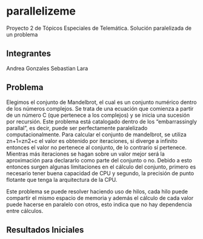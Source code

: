 # parallelizeme
Proyecto 2 de Tópicos Especiales de Telemática. Solución paralelizada de un problema

## Integrantes
Andrea Gonzales
Sebastian Lara

## Problema

Elegimos el conjunto de Mandelbrot, el cual es un conjunto numérico dentro de los números complejos. Se trata de una ecuación que comienza a partir de un número C (que pertenece a los complejos) y se inicia una sucesión por recursión. Este problema está catalogado dentro de los “embarrassingly parallal”, es decir, puede ser perfectamente paralelizado computacionalmente. Para calcular el conjunto de mandelbrot, se utiliza zn+1=zn2+c el valor es obtenido por iteraciones, si diverge a infinito entonces el valor no pertenece al conjunto, de lo contrario sí pertenece. Mientras más iteraciones se hagan sobre un valor mejor será la aproximación para declararlo como parte del conjunto o no. Debido a esto entonces surgen algunas limitaciones en el cálculo del conjunto, primero es necesario tener buena capacidad de CPU y segundo, la precisión de punto flotante que tenga la arquitectura de la CPU. 

Este problema se puede resolver haciendo uso de hilos, cada hilo puede compartir el mismo espacio de memoria y además el cálculo de cada valor puede hacerse en paralelo con otros, esto indica que no hay dependencia entre cálculos.

## Resultados Iniciales


